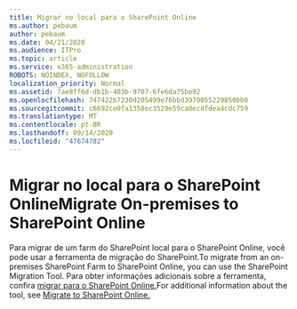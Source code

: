 ```yaml
---
title: Migrar no local para o SharePoint Online
ms.author: pebaum
author: pebaum
ms.date: 04/21/2020
ms.audience: ITPro
ms.topic: article
ms.service: o365-administration
ROBOTS: NOINDEX, NOFOLLOW
localization_priority: Normal
ms.assetid: 7ae8ff6d-db1b-403b-9707-6fe6da75be92
ms.openlocfilehash: 747422b7230d205499e76bbd3970055229850bb0
ms.sourcegitcommit: c6692ce0fa1358ec3529e59ca0ecdfdea4cdc759
ms.translationtype: MT
ms.contentlocale: pt-BR
ms.lasthandoff: 09/14/2020
ms.locfileid: "47674782"
---
```

# <a name="migrate-on-premises-to-sharepoint-online"></a><span data-ttu-id="e7cfa-102">Migrar no local para o SharePoint Online</span><span class="sxs-lookup"><span data-stu-id="e7cfa-102">Migrate On-premises to SharePoint Online</span></span>

<span data-ttu-id="e7cfa-103">Para migrar de um farm do SharePoint local para o SharePoint Online, você pode usar a ferramenta de migração do SharePoint.</span><span class="sxs-lookup"><span data-stu-id="e7cfa-103">To migrate from an on-premises SharePoint Farm to SharePoint Online, you can use the SharePoint Migration Tool.</span></span> <span data-ttu-id="e7cfa-104">Para obter informações adicionais sobre a ferramenta, confira [migrar para o SharePoint Online.](https://go.microsoft.com/fwlink/?linkid=2019574)</span><span class="sxs-lookup"><span data-stu-id="e7cfa-104">For additional information about the tool, see [Migrate to SharePoint Online.](https://go.microsoft.com/fwlink/?linkid=2019574)</span></span>
  

